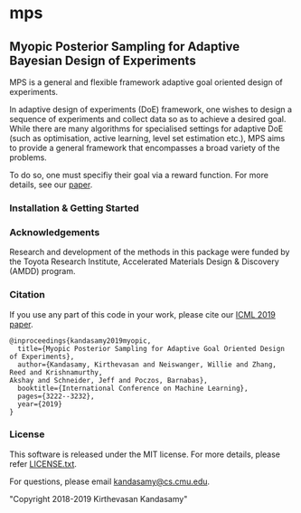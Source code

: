 # mps
## Myopic Posterior Sampling for Adaptive Bayesian Design of Experiments

MPS is a general and flexible framework adaptive goal oriented design of
experiments.

In adaptive  design of experiments (DoE) framework,
one wishes to design a sequence of experiments and
collect data so as to achieve a desired goal.
While there are many algorithms for specialised settings for adaptive DoE (such as
optimisation, active learning, level set estimation etc.), MPS aims to provide
a general framework that encompasses a broad variety of the problems.

To do so, one must specifiy their goal via a reward function.
For more details, see our
[paper](http://www.cs.cmu.edu/~kkandasa/pubs/kandasamyICML19mps.pdf).


### Installation \& Getting Started

### Acknowledgements
Research and development of the methods in this package were funded by
the Toyota Research Institute, Accelerated Materials Design & Discovery (AMDD) program.


### Citation
If you use any part of this code in your work, please cite our
[ICML 2019 paper](http://www.cs.cmu.edu/~kkandasa/pubs/kandasamyICML19mps.pdf).

```
@inproceedings{kandasamy2019myopic,
  title={Myopic Posterior Sampling for Adaptive Goal Oriented Design of Experiments},
  author={Kandasamy, Kirthevasan and Neiswanger, Willie and Zhang, Reed and Krishnamurthy,
Akshay and Schneider, Jeff and Poczos, Barnabas},
  booktitle={International Conference on Machine Learning},
  pages={3222--3232},
  year={2019}
}
```

### License
This software is released under the MIT license. For more details, please refer
[LICENSE.txt](https://github.com/dragonfly/dragonfly/blob/master/LICENSE.txt).

For questions, please email kandasamy@cs.cmu.edu.

"Copyright 2018-2019 Kirthevasan Kandasamy"
